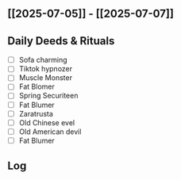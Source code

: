 ## [[2025-07-05]] - [[2025-07-07]]

## Daily Deeds & Rituals

- [ ] Sofa charming 
- [ ] Tiktok hypnozer
- [ ] Muscle Monster
- [ ] Fat Blomer
- [ ] Spring Securiteen
- [ ] Fat Blumer
- [ ] Zaratrusta
- [ ] Old Chinese evel
- [ ] Old American devil
- [ ] Fat Blumer
## Log



